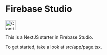 # Firebase Studio

<a href="https://studio.firebase.google.com/import?url=https%3A%2F%2Fgithub.com%2Fadarsh-kn%2Fbenevolent-bridge">
  <img
    height="32"
    alt="Continue in Firebase Studio"
    src="https://cdn.firebasestudio.dev/btn/continue_bright_32.svg">
</a>

This is a NextJS starter in Firebase Studio.

To get started, take a look at src/app/page.tsx.
